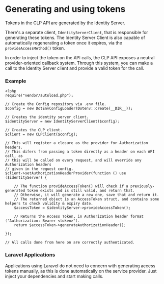 # Generating and using tokens

Tokens in the CLP API are generated by the Identity Server.

There's a separate client, `IdentityServerClient`, that is responsible for generating these tokens. The Identity Server Client is also capable of automatically regenerating a token once it expires, via the `provideAccessMethod()` token.

In order to inject the token on the API calls, the CLP API exposes a neutral provider-oriented callback system. Through this system, you can make a call to the Identity Server client and provide a valid token for the call.

### Example

```
<?php
require("vendor/autoload.php");

// Create the Config repository via .env file.
$config = new DotEnvConfigLoader(Dotenv::create(__DIR__));

// Creates the identity server client.
$identityServer = new IdentityServerClient($config);

// Creates the CLP client.
$client = new CLPClient($config);

// This will register a closure as the provider for Authorization headers.
// This difers from passing a token directly as a header on each API call, as
// this will be called on every request, and will override any Authorization headers
// given in the request config. 
$client->setAuthorizationHeaderProvider(function () use ($identityServer) {

    // The function provideAccessToken() will check if a previously-generated token exists and is still valid, and return that.
    // Otherwise, it will generate a new one, save that and return it.
    // The returned object is an AccessToken struct, and contains some helpers to check validity & expiry date.
    $accessToken = $identityServer->provideAccessToken();
    
    // Returns the Access Token, in Authorization header format ("Authorization: Bearer <token>").
    return $accessToken->generateAuthorizationHeader();
    
});

// All calls done from here on are correctly authenticated.

```

### Laravel Applications
Applications using Laravel do not need to concern with generating access tokens manually, as this is done automatically on the service provider. Just inject your dependencies and start making calls.